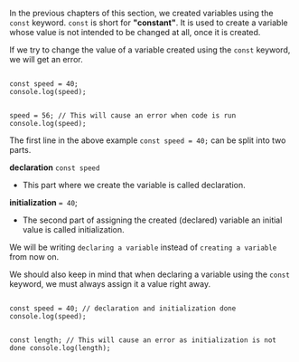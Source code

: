 In the previous chapters of this section,
we created variables using
the `const` keyword.
`const` is short for **"constant"**.
It is used to create a variable
whose value is not intended to
be changed at all,
once it is created.

If we try to change
the value of a variable
created using the `const` keyword,
we will get an error.

<codeblock language="javascript" type="lesson">
<code>
const speed = 40;
console.log(speed);


speed = 56; // This will cause an error when code is run
console.log(speed);
</code>
</codeblock>

The first line in the above example `const speed = 40;` can be split into two parts.

**declaration**
`const speed`

- This part where we create the variable is called declaration.

**initialization**
`= 40`;

- The second part of assigning the created (declared) variable an initial value is called initialization.

We will be writing `declaring a variable` instead of `creating a variable` from now on. 


We should also keep in mind that when declaring a variable using the `const` keyword, we must always assign it a value right away.

<codeblock language="javascript" type="lesson">
<code>
const speed = 40; // declaration and initialization done
console.log(speed);


const length; // This will cause an error as initialization is not done
console.log(length);
</code>
</codeblock>
